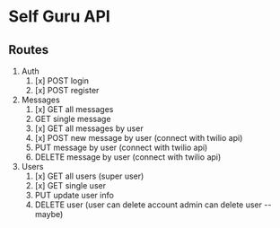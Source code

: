 # Self Guru API

## Routes

1. Auth
   1. [x] POST login
   2. [x] POST register
2. Messages
   1. [x] GET all messages
   2. GET single message
   3. [x] GET all messages by user
   4. [x] POST new message by user (connect with twilio api)
   5. PUT message by user (connect with twilio api)
   6. DELETE message by user (connect with twilio api)
3. Users
   1. [x] GET all users (super user)
   2. [x] GET single user
   3. PUT update user info
   4. DELETE user (user can delete account admin can delete user -- maybe)
